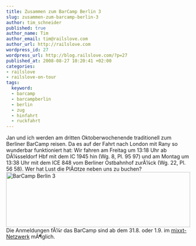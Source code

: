 ```yaml
--- 
title: Zusammen zum BarCamp Berlin 3
slug: zusammen-zum-barcamp-berlin-3
author: tim_schneider
published: true
author_name: Tim
author_email: tim@railslove.com
author_url: http://railslove.com
wordpress_id: 27
wordpress_url: http://blog.railslove.com/?p=27
published_at: 2008-08-27 10:20:41 +02:00
categories: 
- railslove
- railslove-on-tour
tags: 
  keyword: 
  - barcamp
  - barcampberlin
  - berlin
  - zug
  - hinfahrt
  - ruckfahrt
---
```

Jan und ich werden am dritten Oktoberwochenende traditionell zum Berliner BarCamp reisen. Da es auf der Fahrt nach London mit Rany so wunderbar funktioniert hat: Wir fahren am Freitag um 13:18 Uhr ab D&Atilde;&frac14;sseldorf Hbf mit dem IC 1945 hin (Wg. 8, Pl. 95 97) und am Montag um 13:38 Uhr mit dem ICE 848 vom Berliner Ostbahnhof zur&Atilde;&frac14;ck (Wg. 22, Pl. 56 58). Wer hat Lust die Pl&Atilde;&curren;tze neben uns zu buchen?
<a href="http://www.barcampberlin3.org/"><img alt="BarCamp Berlin 3" style="border-width:0" src="http://static.barcampberlin3.org/barcamp_500_white.png" width="500" height="150"></a>
Die Anmeldungen f&Atilde;&frac14;r das BarCamp sind ab dem 31.8. oder 1.9. im <a href="http://www.barcampberlin3.org/">mixxt-Netzwerk</a> m&Atilde;&para;glich.
